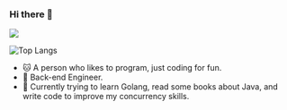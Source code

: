 ### Hi there 👋


![](https://www.codewars.com/users/horacehashmap/badges/large)  



![Top Langs](https://github-readme-stats.vercel.app/api/top-langs/?username=concurrencyerror&layout=compact)  

- 🐱 A person who likes to program, just coding for fun.  
- 🤗 Back-end Engineer.  
- 🫥 Currently trying to learn Golang, read some books about Java, and write code to improve my concurrency skills.  


